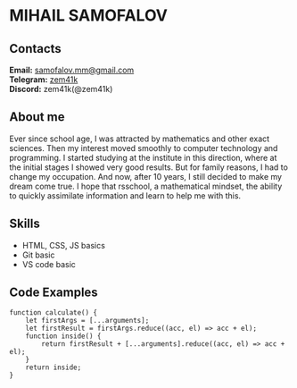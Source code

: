 # **MIHAIL SAMOFALOV**

## **Contacts**
**Email:** samofalov.mm@gmail.com<br>
**Telegram:** [zem41k](https://t.me/zem41k)<br>
**Discord:** zem41k(@zem41k)

## **About me**
Ever since school age, I was attracted by mathematics and other exact sciences. Then my interest moved smoothly to computer technology and programming. I started studying at the institute in this direction, where at the initial stages I showed very good results. But for family reasons, I had to change my occupation. And now, after 10 years, I still decided to make my dream come true. I hope that rsschool, a mathematical mindset, the ability to quickly assimilate information and learn to help me with this.

## **Skills**
* HTML, CSS, JS basics
* Git basic
* VS code basic

## **Code Examples**
```
function calculate() {
    let firstArgs = [...arguments];
    let firstResult = firstArgs.reduce((acc, el) => acc + el);    
    function inside() {
        return firstResult + [...arguments].reduce((acc, el) => acc + el);
    }
    return inside;
}
```